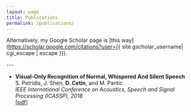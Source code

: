 ```yaml
---
layout: page
title: Publications
permalink: /publications/
---
```

Alternatively, my Google Scholar page is [this way](https://scholar.google.com/citations?user={{ site.gscholar_username| cgi_escape | escape }}).

---&nbsp;

* **Visual-Only Recognition of Normal, Whispered And Silent Speech**  
S. Petridis, J. Shen, **D. Cetin**, and M. Pantic  
_IEEE International Conference on Acoustics, Speech and Signal Processing (ICASSP), 2018_  
[[pdf]](https://ibug.doc.ic.ac.uk/media/uploads/documents/normalwhispersilentdb.pdf)